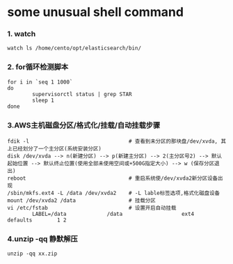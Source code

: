 # some unusual shell command

### 1. watch 
```
watch ls /home/cento/opt/elasticsearch/bin/
```

### 2. for循环检测脚本
```
for i in `seq 1 1000`
do
        supervisorctl status | grep STAR
        sleep 1
done
```

### 3.AWS主机磁盘分区/格式化/挂载/自动挂载步骤
```
fdik -l                                # 查看到未分区的那块盘/dev/xvda, 其上已经划分了一个主分区(系统安装分区)
disk /dev/xvda --> n(新建分区) --> p(新建主分区) --> 2(主分区号2) --> 默认起始位置 --> 默认终止位置(使用全部未使用空间或+500G指定大小) --> w (保存分区退出)
reboot                                 # 重启系统使/dev/xvda2新分区设备出现
/sbin/mkfs.ext4 -L /data /dev/xvda2    # -L lable标签选项,格式化磁盘设备
mount /dev/xvda2 /data                 # 挂载分区
vi /etc/fstab                          # 设置开启自动挂载
        LABEL=/data             /data                   ext4    defaults        1 2

```

### 4.unzip -qq 静默解压
```
unzip -qq xx.zip
```
